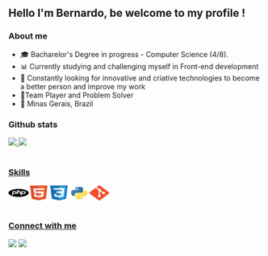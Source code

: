 ## Hello I'm Bernardo, be welcome to my profile ! 

### About me 
+ 🎓 Bacharelor's Degree in progress - Computer Science (4/8).
+ 📊 Currently studying and challenging myself in Front-end development
+ 🧰 Constantly looking for innovative and criative technologies to become a better person and improve my work
+ 👥Team Player and Problem Solver 
+ 📍 Minas Gerais, Brazil 

### Github stats
<div>
  <a href="https://github.com/BernardoCostaSMC">
  <img height='140em' src='https://github-readme-streak-stats.herokuapp.com?user=BernardoCostaSMC&theme=dracula&date_format=j%20M%5B%20Y%5D&fire=DD0000&ring=52DD81&dates=52DD81&stroke=ABCFDD' />
  <img height="140em" src="https://github-readme-stats.vercel.app/api/top-langs/?username=BernardoCostaSMC&layout=compact&langs_count=7&theme=dracula"/>
  
</div>
<br>

### Skills

<div style="display:flex">
  <img align="center" alt="Vivi-Js" height="30" width="40" src="https://raw.githubusercontent.com/devicons/devicon/master/icons/php/php-plain.svg">
  <img align="center" alt="Vivi-HTML" height="30" width="40" src="https://raw.githubusercontent.com/devicons/devicon/master/icons/html5/html5-original.svg">
  <img align="center" alt="Vivi-CSS" height="30" width="40" src="https://raw.githubusercontent.com/devicons/devicon/master/icons/css3/css3-original.svg">
  <img align="center" alt="Vivi-Python" height="30" width="40" src="https://raw.githubusercontent.com/devicons/devicon/master/icons/python/python-original.svg">
   <img align="center" alt="Vivi-Git" height="30" width="40" src="https://raw.githubusercontent.com/devicons/devicon/master/icons/git/git-original.svg">
</div >
<br>

### Connect with me 

  <a href="https://www.linkedin.com/in/bernardo-schaefer-87032b239/" target="_blank"><img src="https://img.shields.io/badge/-LinkedIn-%230077B5?style=for-the-badge&logo=linkedin&logoColor=white" target="_blank"></a> 
<a href = "mailto:beschaif@gmail.com"><img src="https://img.shields.io/badge/-Gmail-%23333?style=for-the-badge&logo=gmail&logoColor=white" target="_blank"></a>
